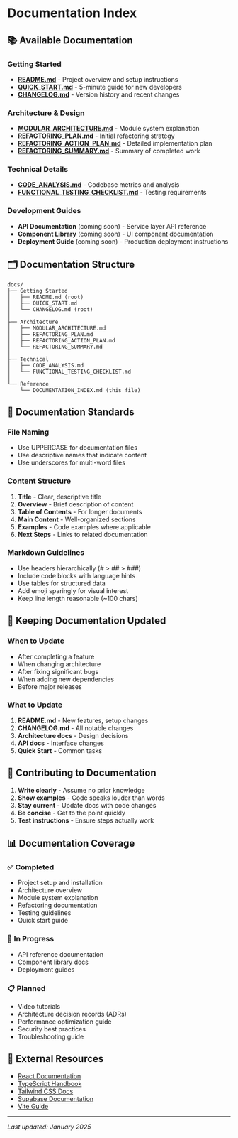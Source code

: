 # Documentation Index

## 📚 Available Documentation

### Getting Started
- **[README.md](../README.md)** - Project overview and setup instructions
- **[QUICK_START.md](./QUICK_START.md)** - 5-minute guide for new developers
- **[CHANGELOG.md](../CHANGELOG.md)** - Version history and recent changes

### Architecture & Design
- **[MODULAR_ARCHITECTURE.md](./MODULAR_ARCHITECTURE.md)** - Module system explanation
- **[REFACTORING_PLAN.md](./REFACTORING_PLAN.md)** - Initial refactoring strategy
- **[REFACTORING_ACTION_PLAN.md](./REFACTORING_ACTION_PLAN.md)** - Detailed implementation plan
- **[REFACTORING_SUMMARY.md](./REFACTORING_SUMMARY.md)** - Summary of completed work

### Technical Details
- **[CODE_ANALYSIS.md](./CODE_ANALYSIS.md)** - Codebase metrics and analysis
- **[FUNCTIONAL_TESTING_CHECKLIST.md](./FUNCTIONAL_TESTING_CHECKLIST.md)** - Testing requirements

### Development Guides
- **API Documentation** (coming soon) - Service layer API reference
- **Component Library** (coming soon) - UI component documentation
- **Deployment Guide** (coming soon) - Production deployment instructions

## 🗂️ Documentation Structure

```
docs/
├── Getting Started
│   ├── README.md (root)
│   ├── QUICK_START.md
│   └── CHANGELOG.md (root)
│
├── Architecture
│   ├── MODULAR_ARCHITECTURE.md
│   ├── REFACTORING_PLAN.md
│   ├── REFACTORING_ACTION_PLAN.md
│   └── REFACTORING_SUMMARY.md
│
├── Technical
│   ├── CODE_ANALYSIS.md
│   └── FUNCTIONAL_TESTING_CHECKLIST.md
│
└── Reference
    └── DOCUMENTATION_INDEX.md (this file)
```

## 📝 Documentation Standards

### File Naming
- Use UPPERCASE for documentation files
- Use descriptive names that indicate content
- Use underscores for multi-word files

### Content Structure
1. **Title** - Clear, descriptive title
2. **Overview** - Brief description of content
3. **Table of Contents** - For longer documents
4. **Main Content** - Well-organized sections
5. **Examples** - Code examples where applicable
6. **Next Steps** - Links to related documentation

### Markdown Guidelines
- Use headers hierarchically (# > ## > ###)
- Include code blocks with language hints
- Use tables for structured data
- Add emoji sparingly for visual interest
- Keep line length reasonable (~100 chars)

## 🔄 Keeping Documentation Updated

### When to Update
- After completing a feature
- When changing architecture
- After fixing significant bugs
- When adding new dependencies
- Before major releases

### What to Update
1. **README.md** - New features, setup changes
2. **CHANGELOG.md** - All notable changes
3. **Architecture docs** - Design decisions
4. **API docs** - Interface changes
5. **Quick Start** - Common tasks

## 🤝 Contributing to Documentation

1. **Write clearly** - Assume no prior knowledge
2. **Show examples** - Code speaks louder than words
3. **Stay current** - Update docs with code changes
4. **Be concise** - Get to the point quickly
5. **Test instructions** - Ensure steps actually work

## 📊 Documentation Coverage

### ✅ Completed
- Project setup and installation
- Architecture overview
- Module system explanation
- Refactoring documentation
- Testing guidelines
- Quick start guide

### 🚧 In Progress
- API reference documentation
- Component library docs
- Deployment guides

### 📋 Planned
- Video tutorials
- Architecture decision records (ADRs)
- Performance optimization guide
- Security best practices
- Troubleshooting guide

## 🔗 External Resources

- [React Documentation](https://react.dev)
- [TypeScript Handbook](https://www.typescriptlang.org/docs/)
- [Tailwind CSS Docs](https://tailwindcss.com/docs)
- [Supabase Documentation](https://supabase.com/docs)
- [Vite Guide](https://vitejs.dev/guide/)

---

*Last updated: January 2025*